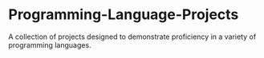 # Programming-Language-Projects
A collection of projects designed to demonstrate proficiency in a variety of programming languages.
